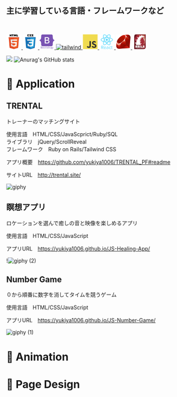## 主に学習している言語・フレームワークなど
<br>
<p align="left">
  <a href="https://www.w3.org/html/" target="_blank" rel="noreferrer">
    <img src="https://raw.githubusercontent.com/devicons/devicon/master/icons/html5/html5-original-wordmark.svg" alt="html5" width="40" height="40"/>
  </a> 
  <a href="https://www.w3schools.com/css/" target="_blank" rel="noreferrer"> 
    <img src="https://raw.githubusercontent.com/devicons/devicon/master/icons/css3/css3-original-wordmark.svg" alt="css3" width="40" height="40"/> 
  </a>
  <a href="https://getbootstrap.com" target="_blank" rel="noreferrer">
    <img src="https://raw.githubusercontent.com/devicons/devicon/master/icons/bootstrap/bootstrap-plain-wordmark.svg" alt="bootstrap" width="40" height="40"/>
  </a>
  <a href="https://tailwindcss.com/" target="_blank" rel="noreferrer"> 
    <img src="https://www.vectorlogo.zone/logos/tailwindcss/tailwindcss-icon.svg" alt="tailwind" width="40" height="40"/> 
  </a> 
  <a href="https://developer.mozilla.org/en-US/docs/Web/JavaScript" target="_blank" rel="noreferrer"> 
    <img src="https://raw.githubusercontent.com/devicons/devicon/master/icons/javascript/javascript-original.svg" alt="javascript" width="40" height="40"/> 
  </a> 
  <a href="https://reactjs.org/" target="_blank" rel="noreferrer"> 
    <img src="https://raw.githubusercontent.com/devicons/devicon/master/icons/react/react-original-wordmark.svg" alt="react" width="40" height="40"/> 
  </a> 
  <a href="https://www.ruby-lang.org/en/" target="_blank" rel="noreferrer">
    <img src="https://raw.githubusercontent.com/devicons/devicon/master/icons/ruby/ruby-original.svg" alt="ruby" width="40" height="40"/> 
  </a> 
  <a href="https://rubyonrails.org" target="_blank" rel="noreferrer"> 
    <img src="https://raw.githubusercontent.com/devicons/devicon/master/icons/rails/rails-original-wordmark.svg" alt="rails" width="40" height="40"/>
  </a> 
 </p>

![](https://github-readme-stats.vercel.app/api/top-langs/?username=yukiya1006&layout=compact&theme=dracula)
![Anurag's GitHub stats](https://github-readme-stats.vercel.app/api?username=yukiya1006&=anuraghazra&theme=dark&show_icons=true)

# :tada: Application

## TRENTAL<br>

トレーナーのマッチングサイト

使用言語　HTML/CSS/JavaScprict/Ruby/SQL<br>
ライブラリ　jQuery/ScrollReveal<br>
フレームワーク　Ruby on Rails/Tailwind CSS

アプリ概要　https://github.com/yukiya1006/TRENTAL_PF#readme<br> 

サイトURL　http://trental.site/

![giphy](https://user-images.githubusercontent.com/96877368/167841420-2c128622-9a7c-4dda-87e7-6d9a203962f4.gif)



## 瞑想アプリ<br>

ロケーションを選んで癒しの音と映像を楽しめるアプリ

使用言語　HTML/CSS/JavaScript

アプリURL　https://yukiya1006.github.io/JS-Healing-App/

!![giphy (2)](https://user-images.githubusercontent.com/96877368/168256868-50cf4884-865b-4cad-9513-3550883281fd.gif)



## Number Game<br>

０から順番に数字を消してタイムを競うゲーム

使用言語　HTML/CSS/JavaScript

アプリURL　https://yukiya1006.github.io/JS-Number-Game/

![giphy (1)](https://user-images.githubusercontent.com/96877368/168252430-17d9845c-3463-4cd8-ad45-fd84d9241af5.gif)



# :tada: Animation


# :tada: Page Design
